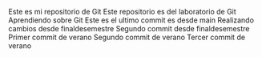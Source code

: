 Este es mi repositorio de Git
Este repositorio es del laboratorio de Git
Aprendiendo sobre Git
Este es el ultimo commit es desde main
Realizando cambios desde finaldesemestre
Segundo commit desde finaldesemestre
Primer commit de verano
Segundo commit de verano
Tercer commit de verano
